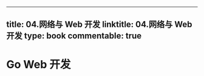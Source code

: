 
---
title: 04.网络与 Web 开发
linktitle: 04.网络与 Web 开发
type: book
commentable: true
---

# Go Web 开发

    